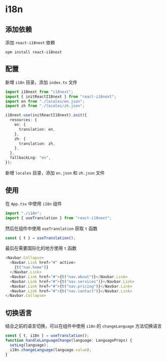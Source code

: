 # i18n

## 添加依赖

添加 `react-i18next` 依赖

```shell
npm install react-i18next
```

## 配置

新增 `i18n` 目录，添加 `index.ts` 文件

```typescript
import i18next from "i18next";
import { initReactI18next } from "react-i18next";
import en from "./locales/en.json";
import zh from "./locales/zh.json";

i18next.use(initReactI18next).init({
  resources: {
    en: {
      translation: en,
    },
    zh: {
      translation: zh,
    },
  },
  fallbackLng: "en",
});
```

新增 `locales` 目录，添加 `en.json` 和 `zh.json` 文件

## 使用

在 `App.tsx` 中使用 `i18n` 组件

```typescript
import "./i18n";
import { useTranslation } from "react-i18next";
```

然后在组件中使用 `useTranslation` 获取 `t` 函数

```typescript
const { t } = useTranslation();
```

最后在需要国际化的地方使用 `t` 函数

```typescript
<Navbar.Collapse>
  <Navbar.Link href="#" active>
    {t("nav.home")}
  </Navbar.Link>
  <Navbar.Link href="#">{t("nav.about")}</Navbar.Link>
  <Navbar.Link href="#">{t("nav.services")}</Navbar.Link>
  <Navbar.Link href="#">{t("nav.pricing")}</Navbar.Link>
  <Navbar.Link href="#">{t("nav.contact")}</Navbar.Link>
</Navbar.Collapse>
```

## 切换语言

结合之前的语言切换，可以在组件中使用 `i18n` 的 `changeLanguage` 方法切换语言

```typescript
const { t, i18n } = useTranslation();
function handleLanguageChange(language: LanguageProps) {
  setLng(language);
  i18n.changeLanguage(language.value);
}
```
